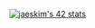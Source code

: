 [![jaeskim's 42 stats](https://badge42.herokuapp.com/api/stats/stycho)](https://github.com/JaeSeoKim/badge42)
